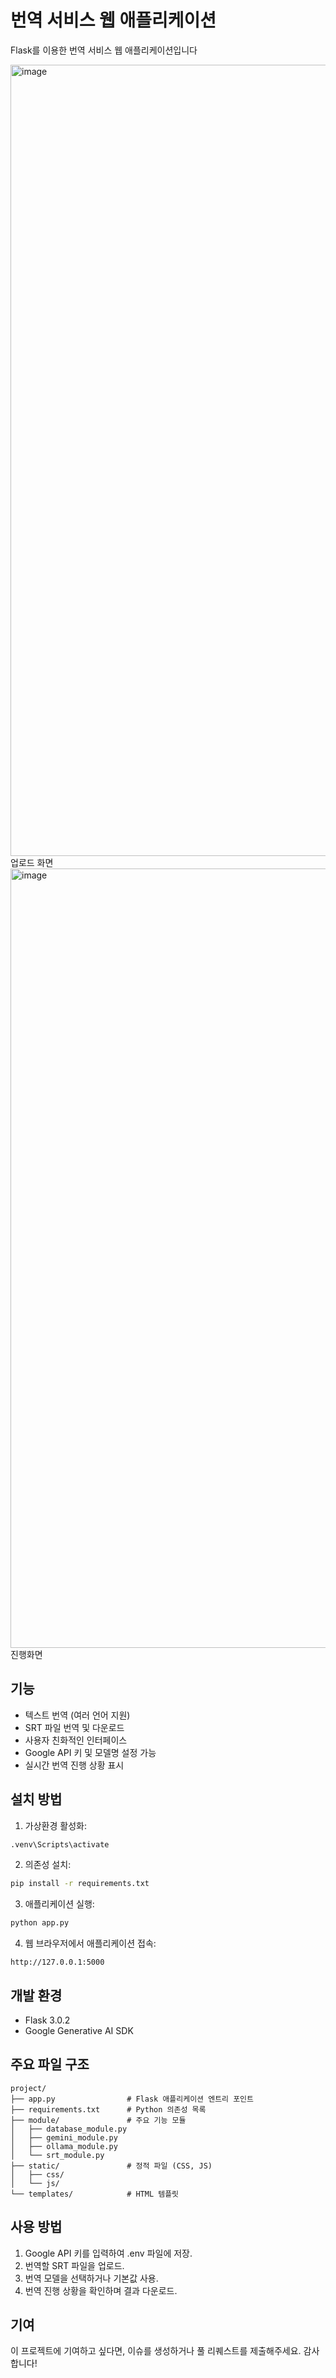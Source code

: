 # 번역 서비스 웹 애플리케이션
Flask를 이용한 번역 서비스 웹 애플리케이션입니다

<img width="1369" height="1266" alt="image" src="https://github.com/user-attachments/assets/486b308d-2499-4ee0-85a3-a08cad3c47f5" />
업로드 화면

<img width="1369" height="1247" alt="image" src="https://github.com/user-attachments/assets/baebd883-fc0d-4e15-97b8-df84d79d2e68" />
진행화면

## 기능

- 텍스트 번역 (여러 언어 지원)
- SRT 파일 번역 및 다운로드
- 사용자 친화적인 인터페이스
- Google API 키 및 모델명 설정 가능
- 실시간 번역 진행 상황 표시

## 설치 방법

1. 가상환경 활성화:
```bash
.venv\Scripts\activate
```

2. 의존성 설치:
```bash
pip install -r requirements.txt
```

3. 애플리케이션 실행:
```bash
python app.py
```

4. 웹 브라우저에서 애플리케이션 접속:
```
http://127.0.0.1:5000
```

## 개발 환경

- Flask 3.0.2
- Google Generative AI SDK

## 주요 파일 구조

```
project/
├── app.py                # Flask 애플리케이션 엔트리 포인트
├── requirements.txt      # Python 의존성 목록
├── module/               # 주요 기능 모듈
│   ├── database_module.py
│   ├── gemini_module.py
│   ├── ollama_module.py
│   └── srt_module.py
├── static/               # 정적 파일 (CSS, JS)
│   ├── css/
│   └── js/
└── templates/            # HTML 템플릿
```

## 사용 방법

1. Google API 키를 입력하여 .env 파일에 저장.
2. 번역할 SRT 파일을 업로드.
3. 번역 모델을 선택하거나 기본값 사용.
4. 번역 진행 상황을 확인하며 결과 다운로드.

## 기여

이 프로젝트에 기여하고 싶다면, 이슈를 생성하거나 풀 리퀘스트를 제출해주세요. 감사합니다!
